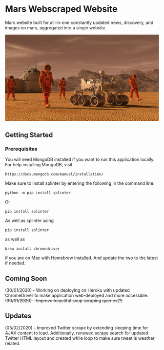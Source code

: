 # Mars Webscraped Website

Mars website built for all-in-one constantly updated news, discovery, and images on mars, aggregated into a single website.

![mission_to_mars](Images/mission_to_mars.png)

## Getting Started

### Prerequisites
You will need MongoDB installed if you want to run this application locally. For help installing MongoDB, visit
````
https://docs.mongodb.com/manual/installation/
````
Make sure to install splinter by entering the following in the command line:
````
python -m pip install splinter
````
Or
````
pip install splinter
````  
  
As well as splinter using
````
pip install splinter
````
as well as
````
brew install chromedriver
```` 
if you are on Mac with Homebrew installed.
And update the two to the latest if needed.



## Coming Soon
(30/01/2020) - Working on deploying on Heroku with updated ChromeDriver to make application web-deployed and more accessible.\
~~(30/01/2020) - Improve beautiful soup scraping queries(?)~~
## Updates
(05/02/2020) - Improved Twitter scrape by extending sleeping time for AJAX content to load. 
Additionally, renewed scrape search for updated Twitter HTML layout and created while loop to make sure 
tweet is weather related.
